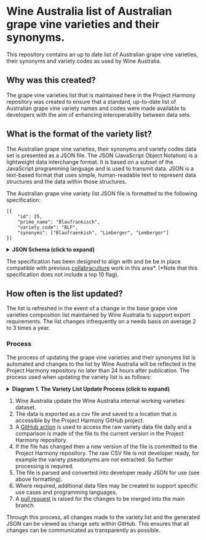 # Wine Australia list of Australian grape vine varieties and their synonyms.

This repository contains an up to date list of Australian grape vine varieties, their synonyms and variety codes as used by Wine Australia.

## Why was this created?
The grape vine varieties list that is maintained here in the Project Harmony repository was created to ensure that a standard, up-to-date list of Australian grape vine variety names and codes were made available to developers with the aim of enhancing interoperability between data sets.

## What is the format of the variety list?

The Australian grape vine varieties, their synonyms and variety codes data set is presented as a JSON file. The JSON (JavaScript Object Notation) is a lightweight data interchange format. It is based on a subset of the JavaScript programming language and is used to transmit data. JSON is a text-based format that uses simple, human-readable text to represent data structures and the data within those structures.

The Australian grape vine variety list JSON file is formatted to the following specification:

```
[{
    "id": 25,
    "prime_name": "Blaufrankisch",
    "variety_code": "BLF",
    "synonyms": ["Blaufraenkish", "Limberger", "Lemberger"]
}]
```
<details>
    <summary><strong>JSON Schema (click to expand)</strong></summary>
 
 ```
 {
  "$schema": "http://json-schema.org/draft-04/schema#",
  "type": "array",
  "items": [
    {
      "type": "object",
      "properties": {
        "id": {
          "type": "integer"
        },
        "prime_name": {
          "type": "string"
        },
        "variety_code": {
          "type": "string"
        },
        "synonyms": {
          "type": "array",
          "items": [
            {
              "type": "string"
            }
          ]
        }
      },
      "required": [
        "id",
        "prime_name",
        "variety_code"
      ]
    }
  ]
}
```
</details>

The specification has been designed to align with and be be in place compatible with previous [collabraculture](https://github.com/CollabricultureOrg/australian-grapevine-varieties/blob/main/data/australian-grape-varieties.json) work in this area*. (*Note that this specification does not include a top 10 flag).

## How often is the list updated?

The list is refreshed in the event of a change in the base grape vine varieties composition list maintained by Wine Australia to support export requirements. The list changes infrequently on a needs basis on average 2 to 3 times a year.

### Process
The process of updating the grape vine varieties and their synonyms list is automated and changes to the list by Wine Australia will be reflected in the Project Harmony repository no later than 24 hours after publication. The process used when updating the variety list is as follows:

<details>
    <summary><strong>Diagram 1. The Variety List Update Process (click to expand)</strong></summary>

    
```mermaid
graph TB
    subgraph Wine Australia
    direction TB
    ChangeFile[Changes made to variety list]-->UploadToSharedDrive{{Changes saved to shared drive as a CSV file}}
    UploadToSharedDrive-->CSVFile>Uploaded CSV File]
    end
    subgraph Github Action
    direction TB
    CheckChanges[Check for changes to the varieties CSV file]-->|Check for changes|CSVFile
    CheckChanges-->HasFileChanged
    HasFileChanged-->|No change|DoNothing[Do nothing]
    DoNothing-->Wait
    HasFileChanged-->|Change|DownloadFile{{Download updated file}}
    DownloadFile-->ProcessFile[Process CSV file]
    ProcessFile-->CommitCSV[Commit updated CSV file]
    ProcessFile-->ApplyTemplate[Apply templates to CSV]
    ApplyTemplate-->CommitFiles[Commit generated files]
    CommitFiles-->Wait[Wait]
    Wait-->CheckChanges
    end
 ```
    
 </details>
 
1. Wine Australia update the Wine Australia internal working varieties dataset.
2. The data is exported as a csv file and saved to a location that is accessible by the Project Harmony GitHub project.
3. A [GitHub action](https://github.com/features/actions) is used to access the raw variety data file daily and a comparison is made of the file to the current version in the Project Harmony repository.
4. If the file has changed then a new version of the file is committed to the Project Harmony repository. The raw CSV file is not developer ready, for example the variety pseudonyms are not extracted. So further processing is required.
5. The file is parsed and converted into developer ready JSON for use (see above formatting).
6. Where required, additional data files may be created to support specific use cases and programming languages.
7. A [pull request](https://docs.github.com/en/pull-requests/collaborating-with-pull-requests/proposing-changes-to-your-work-with-pull-requests/about-pull-requests) is raised for the changes to be merged into the main branch.

Through this process, all changes made to the variety list and the generated JSON can be viewed as change sets within GitHub. This ensures that all changes can be communicated as transparently as possible.
